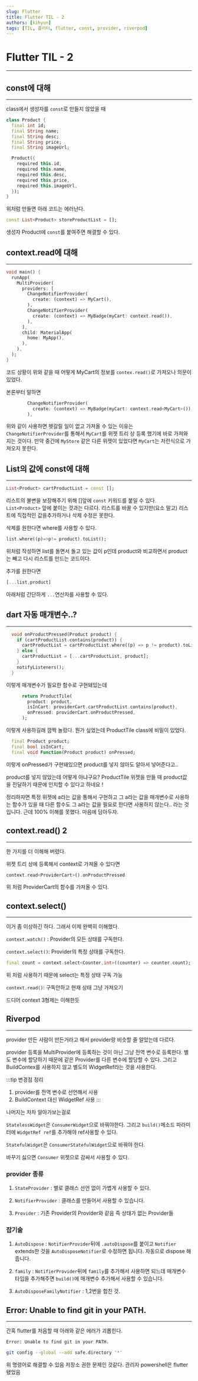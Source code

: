 ```yaml
---
slug: Flutter
title: Flutter TIL - 2
authors: [kihyun]
tags: [TIL, 플러터, flutter, const, provider, riverpod]
---
```


# Flutter TIL - 2
---

## const에 대해
---

class에서 생성자를 `const`로 만들지 않았을 때

```dart
class Product {
  final int id;
  final String name;
  final String desc;
  final String price;
  final String imageUrl;

  Product({
    required this.id,
    required this.name,
    required this.desc,
    required this.price,
    required this.imageUrl,
  });
}
```

위처럼 만들면 아래 코드는 에러난다.

```dart
const List<Product> storeProductList = [];
```

생성자 Product에 `const`를 붙여주면 해결할 수 있다.

## context.read에 대해

---

```dart
void main() {
  runApp(
    MultiProvider(
      providers: [
        ChangeNotifierProvider(
          create: (context) => MyCart(),
        ),
        ChangeNotifierProvider(
          create: (context) => MyBadge(myCart: context.read()),
        ),
      ],
      child: MaterialApp(
        home: MyApp(),
      ),
    ),
  );
}
```

코드 상황이 위와 같을 때 어떻게 MyCart의 정보를 `contex.read()`로 가져오나 의문이 있었다.

본론부터 말하면

```dart
        ChangeNotifierProvider(
          create: (context) => MyBadge(myCart: context.read<MyCart>()),
        ),
```

위와 같이 사용하면 헷갈릴 일이 없고 가져올 수 있는 이유는 `ChangeNotifierProvider`를 통해서 `MyCart`를 위젯 트리 상 등록 했기에 바로 가져와지는 것이다. 만약 중간에 `MyStore` 같은 다른 위젯이 있었다면 `MyCart`는 저런식으로 가져오지 못한다.

## List의 값에 const에 대해

---

```dart
List<Product> cartProductList = const [];
```

리스트의 불변을 보장해주기 위해 []앞에 `const` 키워드를 붙일 수 있다. `List<Product>` 앞에 붙이는 것과는 다르다. 리스트를 바꿀 수 있지만(요소 말고) 리스트에 직접적인 값을추가하거나 삭제 수정은 못한다.

삭제를 원한다면 where를 사용할 수 있다.

```dart
list.where((p)=>p!= product).toList();
```

위처럼 작성하면 list를 돌면서 돌고 있는 값이 p인데 product와 비교하면서 product는 빼고 다시 리스트를 만드는 코드이다.

추가를 원한다면

```dart
[...list,product]
```

아래처럼 간단하게 `...`연산자를 사용할 수 있다.

## dart 자동 매개변수..?

---

```dart
  void onProductPressed(Product product) {
    if (cartProductList.contains(product)) {
      cartProductList = cartProductList.where((p) => p != product).toList();
    } else {
      cartProductList = [...cartProductList, product];
    }
    notifyListeners();
  }
```

이렇게 매개변수가 필요한 함수로 구현돼있는데

```dart
      return ProductTile(
        product: product,
        isInCart: providerCart.cartProductList.contains(product),
        onPressed: providerCart.onProductPressed,
      );
```

이렇게 사용하길래 깜짝 놀랐다. 뭔가 싶었는데 ProductTile class에 비밀이 있었다.

```dart
  final Product product;
  final bool isInCart;
  final void Function(Product product) onPressed;
```

이렇게 onPressed가 구현돼있으면 product를 넣지 않아도 알아서 넣어준다고..

product를 넣지 않았는데 어떻게 아냐구요? ProductTile 위젯을 만들 때 product값을 전달하기 때문에 인지할 수 있다고 하네요 !

정리하자면 특정 위젯에 a라는 값을 통해서 구현하고 그 a라는 값을 매개변수로 사용하는 함수가 있을 때 다른 함수도 그 a라는 값을 필요로 한다면 사용하지 않는다.. 라는 것입니다. 근데 100% 이해를 못했다. 마음에 담아두자.

## context.read() 2

---

한 가지를 더 이해해 버렸다.

위젯 트리 상에 등록해서 context로 가져올 수 있다면

```dart
context.read<ProviderCart>().onProductPressed
```

위 처럼 ProviderCart의 함수를 가져올 수 있다.

## context.select()

---

이거 좀 이상하긴 하다. 그래서 이제 완벽히 이해했다.

`context.watch()` : Provider의 모든 상태를 구독한다.

`context.select()`: Provider의 특정 상태를 구독한다.

```dart
final count = context.select<Counter,int>((counter) => counter.count);
```

위 처럼 사용하기 때문에 select는 특정 상태 구독 가능

`context.read()`: 구독안하고 현재 상태 그냥 가져오기

드디어 context 3형제는 이해한듯

## Riverpod

---

provider 만든 사람이 만든거라고 해서 provider랑 비슷할 줄 알았는데 다르다.

provider 등록을 MultiProvider에 등록하는 것이 아닌 그냥 전역 변수로 등록한다. 별도 변수에 할당하기 때문에 같은 Provider를 다른 변수에 할당할 수 있다. 그리고 BuildContex를 사용하지 않고 별도의 WidgetRef라는 것을 사용한다.

:::tip 변경점 정리

1. provider를 전역 변수로 선언해서 사용
2. BuildContext 대신 WidgetRef 사용
   :::

나머지는 차차 알아가보는걸로

`StatelessWidget`은 `ConsumerWidget`으로 바꿔야한다.
그리고 `build()`메소드 파라미터에 `WidgetRef ref`를 추가해야 ref사용할 수 있다.

`StatefulWidget`은 `ConsumerStatefulWidget`으로 바꿔야 한다.

바꾸기 싫으면 `Consumer` 위젯으로 감싸서 사용할 수 있다.

### provider 종류

1. `StateProvider` : 별로 클래스 선언 없이 가볍게 사용할 수 있다.

2. `NotifierProvider` : 클래스를 만들어서 사용할 수 있습니다.

3. `Provider` : 기존 Provider의 Provider와 같음 즉 상태가 없는 Provider들

### 잡기술

1. `AutoDispose` : `NotifierProvider`뒤에 `.autoDispose`를 붙이고 `Notifier` extends한 것을 `AutoDisposeNotifier`로 수정하면 됩니다. 자동으로 dispose 해줍니다.

2. `family` : `NotifierProvider`뒤에 `family`를 추가해서 사용하면 되느데 매개변수 타입을 추가해주면 `build()`에 매개변수 추가해서 사용할 수 있습니다.

3. `AutoDisposeFamilyNotifier` : 1,2번을 합친 것.

## Error: Unable to find git in your PATH.

---

간혹 flutter를 처음할 때 아래와 같은 에러가 괴롭힌다.

```bash
Error: Unable to find git in your PATH.
```

```bash
git config --global --add safe.directory '*'
```

위 명령어로 해결할 수 있음 저장소 권한 문제인 것같다. 관리자 powershell은 flutter 됐었음
